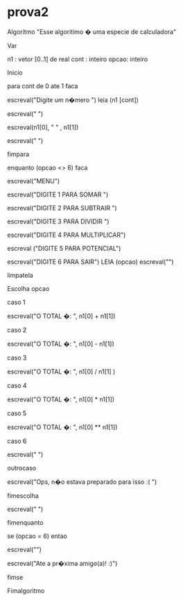 # prova2

Algoritmo "Esse algoritimo � uma especie de calculadora"

Var

n1 : vetor [0..1] de real
cont  : inteiro
opcao: inteiro

Inicio

para cont de 0 ate 1 faca

escreval("Digite um n�mero ")
          leia (n1 [cont])

 escreval(" ")

escreval(n1[0], "  " , n1[1])

escreval(" ")

fimpara

enquanto (opcao <> 6) faca

escreval("MENU")

escreval("DIGITE 1 PARA SOMAR ")

escreval("DIGITE 2 PARA SUBTRAIR ")

escreval("DIGITE 3 PARA DIVIDIR ")

escreval("DIGITE 4 PARA MULTIPLICAR")

escreval ("DIGITE 5 PARA POTENCIAL")

escreval("DIGITE 6 PARA SAIR")
         LEIA (opcao)
escreval("")

limpatela

Escolha opcao

caso 1

escreval("O TOTAL �: ", n1[0] + n1[1])

caso 2

escreval("O TOTAL �: ",  n1[0] - n1[1])

caso 3

escreval("O TOTAL �: ", n1[0] / n1[1] )

caso 4

escreval("O TOTAL �: ", n1[0] * n1[1])

caso 5

escreval("O TOTAL �: ", n1[0] ** n1[1])

caso 6

escreval(" ")

outrocaso

escreval("Ops, n�o estava preparado para isso :( ")

fimescolha

escreval(" ")

fimenquanto

se (opcao = 6) entao

escreval("")

escreval("Ate a pr�xima amigo(a)! :)")

fimse

Fimalgoritmo
